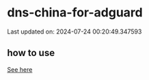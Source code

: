# dns-china-for-adguard

Last updated on: 2024-07-24 00:20:49.347593

## how to use

[See here](https://github.com/AdguardTeam/AdGuardHome/wiki/Configuration#upstreams-from-file)